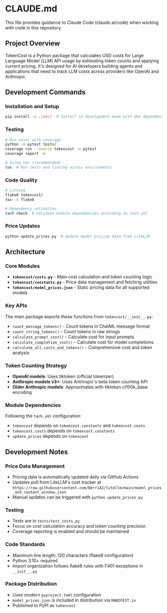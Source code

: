 # CLAUDE.md

This file provides guidance to Claude Code (claude.ai/code) when working with code in this repository.

## Project Overview

TokenCost is a Python package that calculates USD costs for Large Language Model (LLM) API usage by estimating token counts and applying current pricing. It's designed for AI developers building agents and applications that need to track LLM costs across providers like OpenAI and Anthropic.

## Development Commands

### Installation and Setup
```bash
pip install -e .[dev]  # Install in development mode with dev dependencies
```

### Testing
```bash
# Run tests with coverage
python -m pytest tests/
coverage run --source tokencost -m pytest
coverage report -m

# Using tox (recommended)
tox  # Run tests and linting across environments
```

### Code Quality
```bash
# Linting
flake8 tokencost/
tox -e flake8

# Dependency validation
tach check  # Validate module dependencies according to tach.yml
```

### Price Updates
```bash
python update_prices.py  # Update model pricing data from LiteLLM
```

## Architecture

### Core Modules

- **`tokencost/costs.py`** - Main cost calculation and token counting logic
- **`tokencost/constants.py`** - Price data management and fetching utilities  
- **`tokencost/model_prices.json`** - Static pricing data for all supported models

### Key APIs

The main package exports these functions from `tokencost/__init__.py`:
- `count_message_tokens()` - Count tokens in ChatML message format
- `count_string_tokens()` - Count tokens in raw strings
- `calculate_prompt_cost()` - Calculate cost for input prompts
- `calculate_completion_cost()` - Calculate cost for model completions
- `calculate_all_costs_and_tokens()` - Comprehensive cost and token analysis

### Token Counting Strategy

- **OpenAI models**: Uses tiktoken (official tokenizer)
- **Anthropic models v3+**: Uses Anthropic's beta token counting API
- **Older Anthropic models**: Approximates with tiktoken cl100k_base encoding

### Module Dependencies

Following the `tach.yml` configuration:
- `tokencost` depends on `tokencost.constants` and `tokencost.costs`
- `tokencost.costs` depends on `tokencost.constants`
- `update_prices` depends on `tokencost`

## Development Notes

### Price Data Management
- Pricing data is automatically updated daily via GitHub Actions
- Updates pull from LiteLLM's cost tracker at `https://raw.githubusercontent.com/BerriAI/litellm/main/model_prices_and_context_window.json`
- Manual updates can be triggered with `python update_prices.py`

### Testing
- Tests are in `tests/test_costs.py`
- Focus on cost calculation accuracy and token counting precision
- Coverage reporting is enabled and should be maintained

### Code Standards
- Maximum line length: 120 characters (flake8 configuration)
- Python 3.10+ required
- Import organization follows flake8 rules with F401 exceptions in `__init__.py`

### Package Distribution
- Uses modern `pyproject.toml` configuration
- `model_prices.json` is included in distribution via `MANIFEST.in`
- Published to PyPI as `tokencost`
